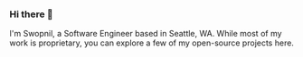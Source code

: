### Hi there 👋

I'm Swopnil, a Software Engineer based in Seattle, WA. While most of my work is proprietary, you can explore a few of my open-source projects here.
